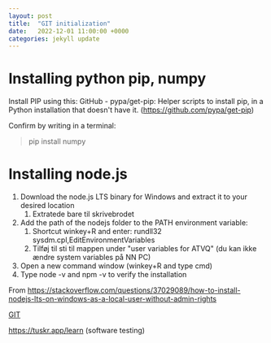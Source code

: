 ```yaml
---
layout: post
title:  "GIT initialization"
date:   2022-12-01 11:00:00 +0000
categories: jekyll update
---
```

# Installing python pip, numpy

Install PIP using this:
	GitHub - pypa/get-pip: Helper scripts to install pip, in a Python installation that doesn't have it. (https://github.com/pypa/get-pip)

Confirm by writing in a terminal: 
> pip install numpy

# Installing node.js

1. Download the node.js LTS binary for Windows and extract it to your desired location
	1. Extratede bare til skrivebrodet
2. Add the path of the nodejs folder to the PATH environment variable: 
	1. Shortcut winkey+R and enter: rundll32 sysdm.cpl,EditEnvironmentVariables
	2. Tilføj til sti til mappen under "user variables for ATVQ" (du kan ikke ændre system variables på NN PC)
3. Open a new command window (winkey+R and type cmd)
4. Type node -v and npm -v to verify the installation

From <https://stackoverflow.com/questions/37029089/how-to-install-nodejs-lts-on-windows-as-a-local-user-without-admin-rights>

[GIT](GIT.md)

https://tuskr.app/learn (software testing)

